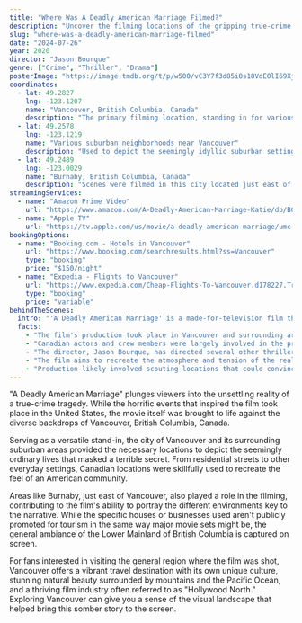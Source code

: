 ```yaml
---
title: "Where Was A Deadly American Marriage Filmed?"
description: "Uncover the filming locations of the gripping true-crime film, 'A Deadly American Marriage,' exploring the real-life backdrop to this compelling story."
slug: "where-was-a-deadly-american-marriage-filmed"
date: "2024-07-26"
year: 2020
director: "Jason Bourque"
genre: ["Crime", "Thriller", "Drama"]
posterImage: "https://image.tmdb.org/t/p/w500/vC3Y7f3d85i0s18VdE0lI69XjL2.jpg"
coordinates:
  - lat: 49.2827
    lng: -123.1207
    name: "Vancouver, British Columbia, Canada"
    description: "The primary filming location, standing in for various parts of the United States where the story takes place."
  - lat: 49.2578
    lng: -123.1219
    name: "Various suburban neighborhoods near Vancouver"
    description: "Used to depict the seemingly idyllic suburban settings central to the film's plot."
  - lat: 49.2489
    lng: -123.0029
    name: "Burnaby, British Columbia, Canada"
    description: "Scenes were filmed in this city located just east of Vancouver."
streamingServices:
  - name: "Amazon Prime Video"
    url: "https://www.amazon.com/A-Deadly-American-Marriage-Katie/dp/B08F3Z3J8W"
  - name: "Apple TV"
    url: "https://tv.apple.com/us/movie/a-deadly-american-marriage/umc.cmc.68bgh3480w4419c32x12j3tq8"
bookingOptions:
  - name: "Booking.com - Hotels in Vancouver"
    url: "https://www.booking.com/searchresults.html?ss=Vancouver"
    type: "booking"
    price: "$150/night"
  - name: "Expedia - Flights to Vancouver"
    url: "https://www.expedia.com/Cheap-Flights-To-Vancouver.d178227.Travel-Guide-Flights"
    type: "booking"
    price: "variable"
behindTheScenes:
  intro: "'A Deadly American Marriage' is a made-for-television film that delves into the chilling true story of the Watts family case. While the events depicted occurred in the United States, the movie itself was predominantly filmed in Canada, utilizing locations that could effectively portray the American settings."
  facts:
    - "The film's production took place in Vancouver and surrounding areas in British Columbia, Canada."
    - "Canadian actors and crew members were largely involved in the production."
    - "The director, Jason Bourque, has directed several other thriller and drama films."
    - "The film aims to recreate the atmosphere and tension of the real-life events."
    - "Production likely involved scouting locations that could convincingly double for the Colorado setting where the true story transpired."
---
```


<ADeadlyAmericanMarriageGuide />

"A Deadly American Marriage" plunges viewers into the unsettling reality of a true-crime tragedy. While the horrific events that inspired the film took place in the United States, the movie itself was brought to life against the diverse backdrops of Vancouver, British Columbia, Canada.

Serving as a versatile stand-in, the city of Vancouver and its surrounding suburban areas provided the necessary locations to depict the seemingly ordinary lives that masked a terrible secret. From residential streets to other everyday settings, Canadian locations were skillfully used to recreate the feel of an American community.

Areas like Burnaby, just east of Vancouver, also played a role in the filming, contributing to the film's ability to portray the different environments key to the narrative. While the specific houses or businesses used aren't publicly promoted for tourism in the same way major movie sets might be, the general ambiance of the Lower Mainland of British Columbia is captured on screen.

For fans interested in visiting the general region where the film was shot, Vancouver offers a vibrant travel destination with its own unique culture, stunning natural beauty surrounded by mountains and the Pacific Ocean, and a thriving film industry often referred to as "Hollywood North." Exploring Vancouver can give you a sense of the visual landscape that helped bring this somber story to the screen.
```
